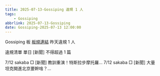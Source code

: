 ```yaml
---
title: 2025-07-13-Gossiping 違規 1 人
tags:
    - Gossiping
abbrlink: 2025-07-13-Gossiping
date: Gossiping-2025-07-13 12:00:00
---
```

Gossiping 板 [板規連結](https://www.ptt.cc/bbs/Gossiping/M.1637425085.A.07D.html)
昨天違規 1 人
<!-- more -->

違規清單
單日 [新聞] 不得超過 1 篇

7/12 sakaba □ [新聞] 教訓重演！特斯拉步摩托羅…
7/12 sakaba □ [新聞] 大量坦克開進北京要幹啥？…